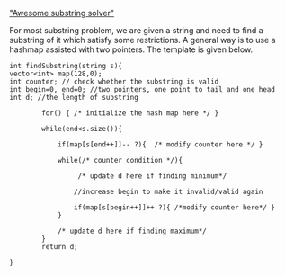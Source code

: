 ["Awesome substring solver"](https://leetcode.com/problems/minimum-window-substring/discuss/26808/here-is-a-10-line-template-that-can-solve-most-substring-problems)

For most substring problem, we are given a string and need to find a substring of it which satisfy some restrictions. A general way is to use a hashmap assisted with two pointers. The template is given below.

```
int findSubstring(string s){
vector<int> map(128,0);
int counter; // check whether the substring is valid
int begin=0, end=0; //two pointers, one point to tail and one head
int d; //the length of substring

        for() { /* initialize the hash map here */ }

        while(end<s.size()){

            if(map[s[end++]]-- ?){  /* modify counter here */ }

            while(/* counter condition */){

                 /* update d here if finding minimum*/

                //increase begin to make it invalid/valid again

                if(map[s[begin++]]++ ?){ /*modify counter here*/ }
            }

            /* update d here if finding maximum*/
        }
        return d;

}
```